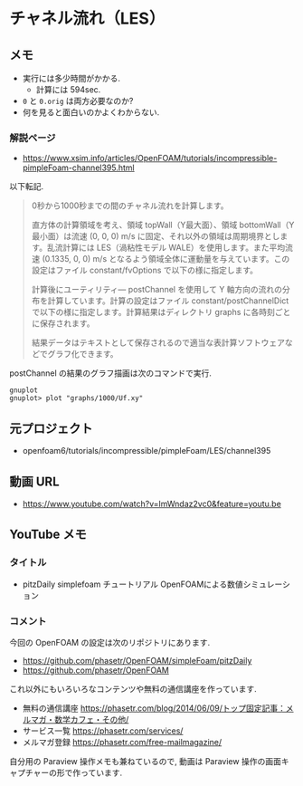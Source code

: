 # チャネル流れ（LES）
## メモ
- 実行には多少時間がかかる.
    - 計算には 594sec.
- `0` と `0.orig` は両方必要なのか?
- 何を見ると面白いのかよくわからない.

### 解説ページ
- https://www.xsim.info/articles/OpenFOAM/tutorials/incompressible-pimpleFoam-channel395.html

以下転記.

> 0秒から1000秒までの間のチャネル流れを計算します。
>
> 直方体の計算領域を考え、領域 topWall（Y最大面）、領域 bottomWall（Y最小面）は流速 (0, 0, 0) m/s に固定、それ以外の領域は周期境界とします。乱流計算には LES（渦粘性モデル WALE）を使用します。また平均流速 (0.1335, 0, 0) m/s となるよう領域全体に運動量を与えています。この設定はファイル constant/fvOptions で以下の様に指定します。
>
> 計算後にユーティリティ― postChannel を使用して Y 軸方向の流れの分布を計算しています。計算の設定はファイル constant/postChannelDict で以下の様に指定します。計算結果はディレクトリ graphs に各時刻ごとに保存されます。
>
> 結果データはテキストとして保存されるので適当な表計算ソフトウェアなどでグラフ化できます。

postChannel の結果のグラフ描画は次のコマンドで実行.

```
gnuplot
gnuplot> plot "graphs/1000/Uf.xy"
```

## 元プロジェクト
- openfoam6/tutorials/incompressible/pimpleFoam/LES/channel395

## 動画 URL
- <https://www.youtube.com/watch?v=lmWndaz2vc0&feature=youtu.be>

## YouTube メモ
### タイトル
- pitzDaily simplefoam チュートリアル OpenFOAMによる数値シミュレーション

### コメント
今回の OpenFOAM の設定は次のリポジトリにあります.

- https://github.com/phasetr/OpenFOAM/simpleFoam/pitzDaily
- https://github.com/phasetr/OpenFOAM

これ以外にもいろいろなコンテンツや無料の通信講座を作っています.

- 無料の通信講座 https://phasetr.com/blog/2014/06/09/トップ固定記事：メルマガ・数学カフェ・その他/
- サービス一覧 https://phasetr.com/services/
- メルマガ登録 https://phasetr.com/free-mailmagazine/

自分用の Paraview 操作メモも兼ねているので,
動画は Paraview 操作の画面キャプチャーの形で作っています.
